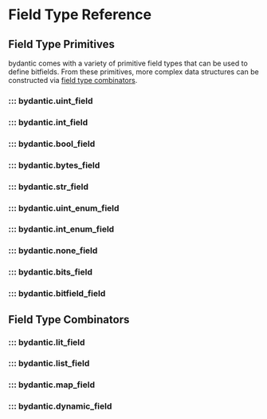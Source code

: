 # Field Type Reference

## Field Type Primitives

bydantic comes with a variety of primitive field types that can be used to
define bitfields. From these primitives, more complex data structures can be
constructed via [field type combinators](#field-type-combinators).

### ::: bydantic.uint_field

### ::: bydantic.int_field

### ::: bydantic.bool_field

### ::: bydantic.bytes_field

### ::: bydantic.str_field

### ::: bydantic.uint_enum_field

### ::: bydantic.int_enum_field

### ::: bydantic.none_field

### ::: bydantic.bits_field

### ::: bydantic.bitfield_field

## Field Type Combinators

### ::: bydantic.lit_field

### ::: bydantic.list_field

### ::: bydantic.map_field

### ::: bydantic.dynamic_field

